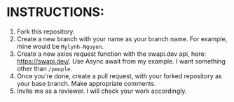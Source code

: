 # INSTRUCTIONS:

1. Fork this repository.
2. Create a new branch with your name as your branch name. For example, mine would be `Mylynh-Nguyen`.
3. Create a new axios request function with the swapi.dev api, here: https://swapi.dev/. Use Async await from my example. I want something other than `/people`.
4. Once you're done, create a pull request, with your forked repository as your base branch. Make appropriate comments.
5. Invite me as a reviewer. I will check your work accordingly.
